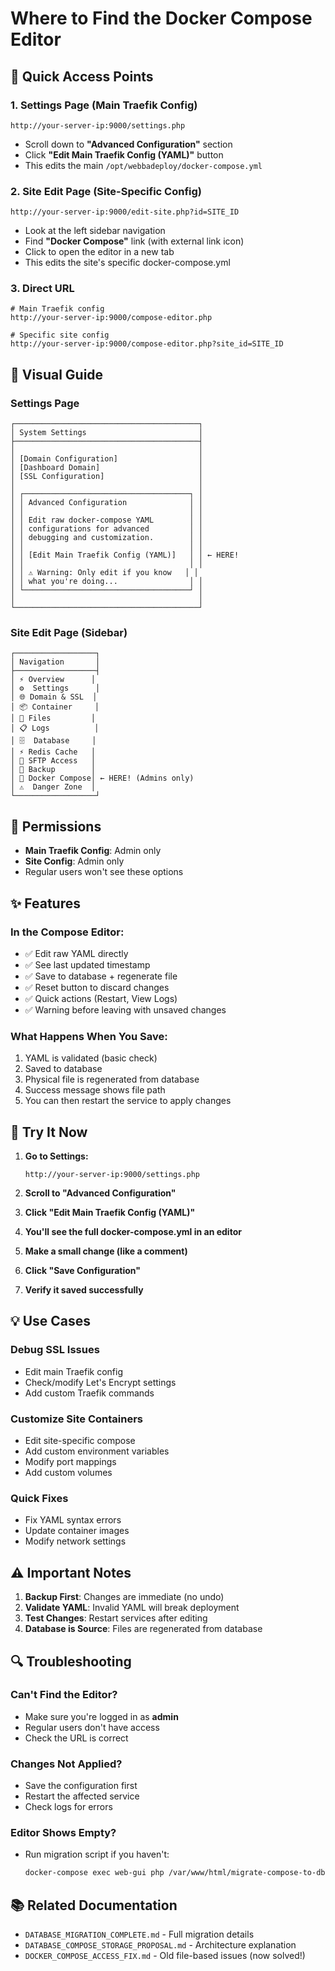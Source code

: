 # Where to Find the Docker Compose Editor

## 🎯 Quick Access Points

### 1. **Settings Page** (Main Traefik Config)
```
http://your-server-ip:9000/settings.php
```
- Scroll down to **"Advanced Configuration"** section
- Click **"Edit Main Traefik Config (YAML)"** button
- This edits the main `/opt/webbadeploy/docker-compose.yml`

### 2. **Site Edit Page** (Site-Specific Config)
```
http://your-server-ip:9000/edit-site.php?id=SITE_ID
```
- Look at the left sidebar navigation
- Find **"Docker Compose"** link (with external link icon)
- Click to open the editor in a new tab
- This edits the site's specific docker-compose.yml

### 3. **Direct URL**
```
# Main Traefik config
http://your-server-ip:9000/compose-editor.php

# Specific site config
http://your-server-ip:9000/compose-editor.php?site_id=SITE_ID
```

## 📍 Visual Guide

### Settings Page
```
┌─────────────────────────────────────────┐
│ System Settings                         │
├─────────────────────────────────────────┤
│                                         │
│ [Domain Configuration]                  │
│ [Dashboard Domain]                      │
│ [SSL Configuration]                     │
│                                         │
│ ┌─────────────────────────────────────┐ │
│ │ Advanced Configuration              │ │
│ │                                     │ │
│ │ Edit raw docker-compose YAML        │ │
│ │ configurations for advanced         │ │
│ │ debugging and customization.        │ │
│ │                                     │ │
│ │ [Edit Main Traefik Config (YAML)]   │ │ ← HERE!
│ │                                     │ │
│ │ ⚠️ Warning: Only edit if you know   │ │
│ │ what you're doing...                │ │
│ └─────────────────────────────────────┘ │
│                                         │
└─────────────────────────────────────────┘
```

### Site Edit Page (Sidebar)
```
┌──────────────────┐
│ Navigation       │
├──────────────────┤
│ ⚡ Overview      │
│ ⚙️  Settings      │
│ 🌐 Domain & SSL  │
│ 📦 Container     │
│ 📁 Files         │
│ 📋 Logs          │
│ 🗄️  Database     │
│ ⚡ Redis Cache   │
│ 🔌 SFTP Access   │
│ 💾 Backup        │
│ 📄 Docker Compose│ ← HERE! (Admins only)
│ ⚠️  Danger Zone  │
└──────────────────┘
```

## 🔐 Permissions

- **Main Traefik Config**: Admin only
- **Site Config**: Admin only
- Regular users won't see these options

## ✨ Features

### In the Compose Editor:
- ✅ Edit raw YAML directly
- ✅ See last updated timestamp
- ✅ Save to database + regenerate file
- ✅ Reset button to discard changes
- ✅ Quick actions (Restart, View Logs)
- ✅ Warning before leaving with unsaved changes

### What Happens When You Save:
1. YAML is validated (basic check)
2. Saved to database
3. Physical file is regenerated from database
4. Success message shows file path
5. You can then restart the service to apply changes

## 🧪 Try It Now

1. **Go to Settings:**
   ```
   http://your-server-ip:9000/settings.php
   ```

2. **Scroll to "Advanced Configuration"**

3. **Click "Edit Main Traefik Config (YAML)"**

4. **You'll see the full docker-compose.yml in an editor**

5. **Make a small change (like a comment)**

6. **Click "Save Configuration"**

7. **Verify it saved successfully**

## 💡 Use Cases

### Debug SSL Issues
- Edit main Traefik config
- Check/modify Let's Encrypt settings
- Add custom Traefik commands

### Customize Site Containers
- Edit site-specific compose
- Add custom environment variables
- Modify port mappings
- Add custom volumes

### Quick Fixes
- Fix YAML syntax errors
- Update container images
- Modify network settings

## ⚠️ Important Notes

1. **Backup First**: Changes are immediate (no undo)
2. **Validate YAML**: Invalid YAML will break deployment
3. **Test Changes**: Restart services after editing
4. **Database is Source**: Files are regenerated from database

## 🔍 Troubleshooting

### Can't Find the Editor?
- Make sure you're logged in as **admin**
- Regular users don't have access
- Check the URL is correct

### Changes Not Applied?
- Save the configuration first
- Restart the affected service
- Check logs for errors

### Editor Shows Empty?
- Run migration script if you haven't:
  ```bash
  docker-compose exec web-gui php /var/www/html/migrate-compose-to-db.php
  ```

## 📚 Related Documentation

- `DATABASE_MIGRATION_COMPLETE.md` - Full migration details
- `DATABASE_COMPOSE_STORAGE_PROPOSAL.md` - Architecture explanation
- `DOCKER_COMPOSE_ACCESS_FIX.md` - Old file-based issues (now solved!)
